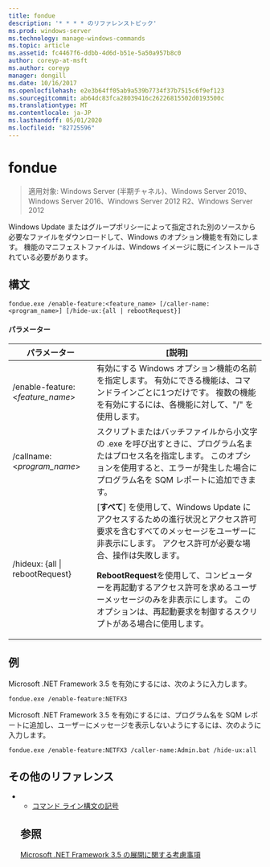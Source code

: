 ```yaml
---
title: fondue
description: '* * * * のリファレンストピック'
ms.prod: windows-server
ms.technology: manage-windows-commands
ms.topic: article
ms.assetid: fc4467f6-ddbb-4d6d-b51e-5a50a957b8c0
author: coreyp-at-msft
ms.author: coreyp
manager: dongill
ms.date: 10/16/2017
ms.openlocfilehash: e2e3b64ff05ab9a539b7734f37b7515c6f9ef123
ms.sourcegitcommit: ab64dc83fca28039416c26226815502d0193500c
ms.translationtype: MT
ms.contentlocale: ja-JP
ms.lasthandoff: 05/01/2020
ms.locfileid: "82725596"
---
```

# <a name="fondue"></a>fondue

> 適用対象: Windows Server (半期チャネル)、Windows Server 2019、Windows Server 2016、Windows Server 2012 R2、Windows Server 2012

Windows Update またはグループポリシーによって指定された別のソースから必要なファイルをダウンロードして、Windows のオプション機能を有効にします。 機能のマニフェストファイルは、Windows イメージに既にインストールされている必要があります。 
## <a name="syntax"></a>構文
```
fondue.exe /enable-feature:<feature_name> [/caller-name:<program_name>] [/hide-ux:{all | rebootRequest}]
```
#### <a name="parameters"></a>パラメーター

|              パラメーター              |                                                                                                                                                                     [説明]                                                                                                                                                                     |
|-------------------------------------|-----------------------------------------------------------------------------------------------------------------------------------------------------------------------------------------------------------------------------------------------------------------------------------------------------------------------------------------------------|
|  /enable-feature: <*feature_name*>   |                                                                               有効にする Windows オプション機能の名前を指定します。 有効にできる機能は、コマンドラインごとに1つだけです。 複数の機能を有効にするには、各機能に対して、"/" を使用します。                                                                                |
|    /callname: <*program_name*>    |                                                                                 スクリプトまたはバッチファイルから小文字の .exe を呼び出すときに、プログラム名またはプロセス名を指定します。 このオプションを使用すると、エラーが発生した場合にプログラム名を SQM レポートに追加できます。                                                                                 |
| /hideux: {all &#124; rebootRequest} | [**すべて**] を使用して、Windows Update にアクセスするための進行状況とアクセス許可要求を含むすべてのメッセージをユーザーに非表示にします。 アクセス許可が必要な場合、操作は失敗します。<p>**RebootRequest**を使用して、コンピューターを再起動するアクセス許可を求めるユーザーメッセージのみを非表示にします。 このオプションは、再起動要求を制御するスクリプトがある場合に使用します。 |

## <a name="examples"></a>例
Microsoft .NET Framework 3.5 を有効にするには、次のように入力します。
```
fondue.exe /enable-feature:NETFX3
```
Microsoft .NET Framework 3.5 を有効にするには、プログラム名を SQM レポートに追加し、ユーザーにメッセージを表示しないようにするには、次のように入力します。
```
fondue.exe /enable-feature:NETFX3 /caller-name:Admin.bat /hide-ux:all
```
## <a name="additional-references"></a>その他のリファレンス
- - [コマンド ライン構文の記号](command-line-syntax-key.md)
  ## <a name="see-also"></a>参照
  [Microsoft .NET Framework 3.5 の展開に関する考慮事項](https://go.microsoft.com/fwlink/?LinkId=248869)
